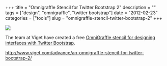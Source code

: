 +++
title = "Omnigraffle Stencil for Twitter Bootstrap 2"
description = ""
tags = ["design", "omnigraffle", "twitter bootstrap"]
date = "2012-02-23"
categories = ["tools"]
slug = "omnigraffle-stencil-twitter-bootstrap-2"
+++


<div class="tool-screenshot mb1"><a href="http://www.viget.com/advance/an-omnigraffle-stencil-for-twitter-bootstrap-2/"><img id="bluga-thumbnail-2695" class="bluga-thumbnail custom" src="/media/bluga/
wt522fc4ff89557_custom.jpg"/></a></div><p>The team at Viget have created a free <a href="http://www.viget.com/advance/an-omnigraffle-stencil-for-twitter-bootstrap-2/">OmniGraffle stencil for designing interfaces with Twitter Bootstrap</a>.</p>

  
<p><a href="http://www.viget.com/advance/an-omnigraffle-stencil-for-twitter-bootstrap-2/">http://www.viget.com/advance/an-omnigraffle-stencil-for-twitter-bootstrap-2/</a></p>
      
